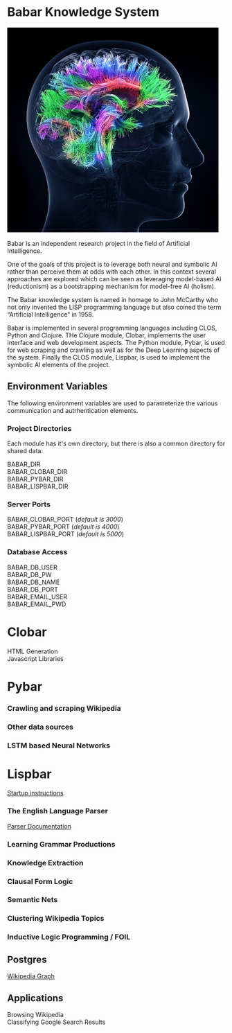 # Babar Knowledge System

![Logo](doc/images/brain-activity.jpg)

Babar is an independent research project in the field of Artificial Intelligence.

One of the goals of this project is to leverage both neural and symbolic AI rather than perceive them at odds with each other. In this context several approaches are explored which can be seen as leveraging model-based AI (reductionism) as a bootstrapping mechanism for model-free AI (holism).

The Babar knowledge system is named in homage to John McCarthy who not only invented the LISP programming language but also coined the term “Artificial Intelligence” in 1958.

Babar is implemented in several programming languages including CLOS, Python and Clojure.
THe Clojure module, Clobar, implements the user interface and web development aspects.
The Python module, Pybar, is used for web scraping and crawling as well as for the Deep Learning aspects of the system. Finally the CLOS module, Lispbar, is used to implement the symbolic AI elements of the project.


## Environment Variables

The following environment variables are used to parameterize the various communication and autrhentication elements.

### Project Directories

Each module has it's own directory, but there is also a common directory for shared data.

BABAR_DIR  
BABAR_CLOBAR_DIR  
BABAR_PYBAR_DIR  
BABAR_LISPBAR_DIR  

### Server Ports  
BABAR_CLOBAR_PORT (*default is 3000*)  
BABAR_PYBAR_PORT  (*default is 4000*)  
BABAR_LISPBAR_PORT (*default is 5000*)  

### Database Access  
BABAR_DB_USER  
BABAR_DB_PW  
BABAR_DB_NAME  
BABAR_DB_PORT  
BABAR_EMAIL_USER  
BABAR_EMAIL_PWD  

# Clobar

HTML Generation  
Javascript Libraries  


# Pybar

### Crawling and scraping Wikipedia  
### Other data sources  
### LSTM based Neural Networks  


# Lispbar  

[Startup instructions](doc/lispbar.md)

### The English Language Parser

[Parser Documentation](doc/parser.md)

### Learning Grammar Productions

### Knowledge Extraction

### Clausal Form Logic

### Semantic Nets

### Clustering Wikipedia Topics

### Inductive Logic Programming / FOIL


## Postgres

[Wikipedia Graph](doc/db.md)


## Applications  

Browsing Wikipedia  
Classifying Google Search Results  



